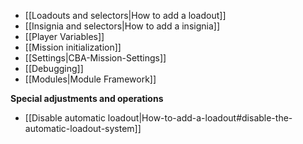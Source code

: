 * [[Loadouts and selectors|How to add a loadout]]
* [[Insignia and selectors|How to add a insignia]]
* [[Player Variables]]
* [[Mission initialization]]
* [[Settings|CBA-Mission-Settings]]
* [[Debugging]]
* [[Modules|Module Framework]]

**Special adjustments and operations**
* [[Disable automatic loadout|How-to-add-a-loadout#disable-the-automatic-loadout-system]]